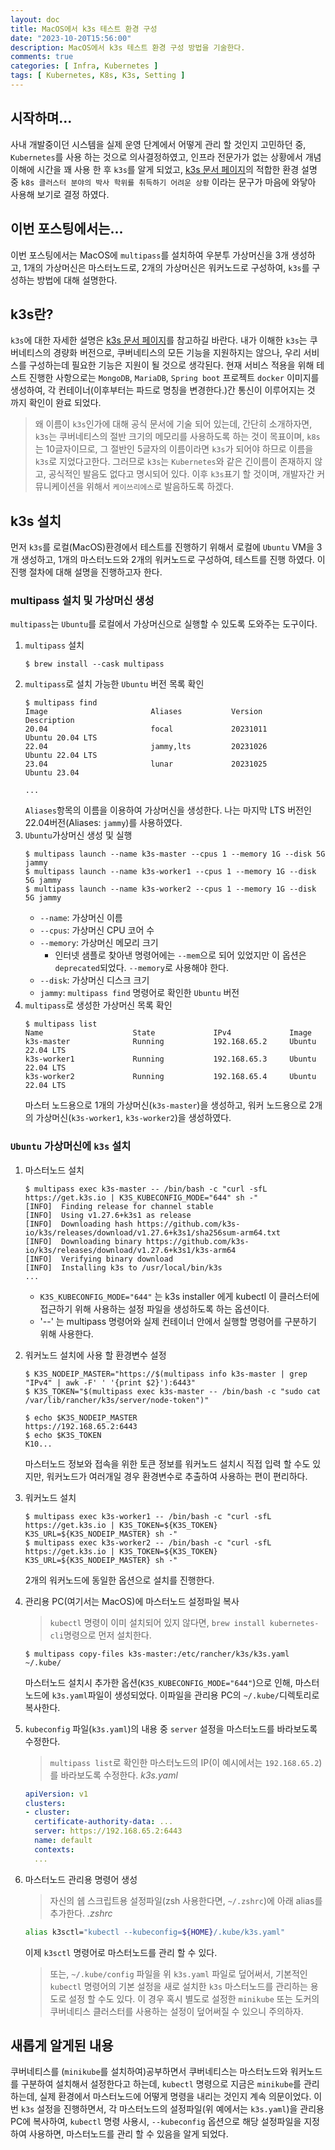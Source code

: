```yaml
---
layout: doc
title: MacOS에서 k3s 테스트 환경 구성
date: "2023-10-20T15:56:00"
description: MacOS에서 k3s 테스트 환경 구성 방법을 기술한다.
comments: true
categories: [ Infra, Kubernetes ]
tags: [ Kubernetes, K8s, K3s, Setting ]
---
```


## 시작하며...
사내 개발중이던 시스템을 실제 운영 단계에서 어떻게 관리 할 것인지 고민하던 중, `Kubernetes`를 사용 하는 것으로 의사결정하였고,
인프라 전문가가 없는 상황에서 개념 이해에 시간을 꽤 사용 한 후 `k3s`를 알게 되었고, [k3s 문서 페이지](https://docs.k3s.io/kr/)의
적합한 환경 설명 중 `k8s 클러스터 분야의 박사 학위를 취득하기 어려운 상황` 이라는 문구가 마음에 와닿아 사용해 보기로 결정 하였다.

## 이번 포스팅에서는...
이번 포스팅에서는 MacOS에 `multipass`를 설치하여 우분투 가상머신을 3개 생성하고, 1개의 가상머신은 마스터노드로, 2개의 가상머신은 워커노드로
구성하여, `k3s`를 구성하는 방법에 대해 설명한다.

## k3s란?
`k3s`에 대한 자세한 설명은 [k3s 문서 페이지](https://docs.k3s.io/kr/)를 참고하길 바란다.
내가 이해한 `k3s`는 쿠버네티스의 경량화 버전으로, 쿠버네티스의 모든 기능을 지원하지는 않으나, 우리 서비스를 구성하는데 필요한
기능은 지원이 될 것으로 생각된다.
현재 서비스 적용을 위해 테스트 진행한 사항으로는 `MongoDB`, `MariaDB`, `Spring boot` 프로젝트 `docker` 이미지를 생성하여,
각 컨테이너(이후부터는 파드로 명칭을 변경한다.)간 통신이 이루어지는 것 까지 확인이 완료 되었다.

> 왜 이름이 `k3s`인가에 대해 공식 문서에 기술 되어 있는데, 간단히 소개하자면, `k3s`는 쿠버네티스의 절반 크기의 메모리를 사용하도록
> 하는 것이 목표이며, `k8s`는 10글자이므로, 그 절반인 5글자의 이름이라면 `k3s`가 되어야 하므로 이름을 `k3s`로 지었다고한다.
> 그러므로 `k3s`는 `Kubernetes`와 같은 긴이름이 존재하지 않고, 공식적인 발음도 없다고 명시되어 있다.
> 이후 `k3s`표기 할 것이며, 개발자간 커뮤니케이션을 위해서 `케이쓰리에스`로 발음하도록 하겠다.

## k3s 설치
먼저 `k3s`를 로컬(MacOS)환경에서 테스트를 진행하기 위해서 로컬에 `Ubuntu` VM을 3개 생성하고, 1개의 마스터노드와 2개의 워커노드로 구성하여,
테스트를 진행 하였다. 이 진행 절차에 대해 설명을 진행하고자 한다.

### multipass 설치 및 가상머신 생성
`multipass`는 `Ubuntu`를 로컬에서 가상머신으로 실행할 수 있도록 도와주는 도구이다.

1. `multipass` 설치
   ```shell
   $ brew install --cask multipass
   ```
2. `multipass`로 설치 가능한 `Ubuntu` 버전 목록 확인
   ```shell
   $ multipass find
   Image                       Aliases           Version          Description
   20.04                       focal             20231011         Ubuntu 20.04 LTS
   22.04                       jammy,lts         20231026         Ubuntu 22.04 LTS
   23.04                       lunar             20231025         Ubuntu 23.04

   ...
   ```
   `Aliases`항목의 이름을 이용하여 가상머신을 생성한다. 나는 마지막 LTS 버전인 22.04버전(Aliases: `jammy`)를 사용하였다.
3. `Ubuntu`가상머신 생성 및 실행
   ```shell
   $ multipass launch --name k3s-master --cpus 1 --memory 1G --disk 5G jammy
   $ multipass launch --name k3s-worker1 --cpus 1 --memory 1G --disk 5G jammy
   $ multipass launch --name k3s-worker2 --cpus 1 --memory 1G --disk 5G jammy
   ```
   - `--name`: 가상머신 이름
   - `--cpus`: 가상머신 CPU 코어 수
   - `--memory`: 가상머신 메모리 크기
     - 인터넷 샘플로 찾아낸 명령어에는 `--mem`으로 되어 있었지만 이 옵션은 `deprecated`되었다. `--memory`로 사용해야 한다.
   - `--disk`: 가상머신 디스크 크기
   - `jammy`: `multipass find` 명령어로 확인한 `Ubuntu` 버전
4. `multipass`로 생성한 가상머신 목록 확인
   ```shell
   $ multipass list
   Name                    State             IPv4             Image
   k3s-master              Running           192.168.65.2     Ubuntu 22.04 LTS
   k3s-worker1             Running           192.168.65.3     Ubuntu 22.04 LTS
   k3s-worker2             Running           192.168.65.4     Ubuntu 22.04 LTS
   ```
   마스터 노드용으로 1개의 가상머신(`k3s-master`)을 생성하고, 워커 노드용으로 2개의 가상머신(`k3s-worker1`, `k3s-worker2`)을 생성하였다.

### `Ubuntu` 가상머신에 `k3s` 설치
1. 마스터노드 설치
   ```shell
   $ multipass exec k3s-master -- /bin/bash -c "curl -sfL https://get.k3s.io | K3S_KUBECONFIG_MODE="644" sh -"
   [INFO]  Finding release for channel stable
   [INFO]  Using v1.27.6+k3s1 as release
   [INFO]  Downloading hash https://github.com/k3s-io/k3s/releases/download/v1.27.6+k3s1/sha256sum-arm64.txt
   [INFO]  Downloading binary https://github.com/k3s-io/k3s/releases/download/v1.27.6+k3s1/k3s-arm64
   [INFO]  Verifying binary download
   [INFO]  Installing k3s to /usr/local/bin/k3s
   ...
   ```
   - `K3S_KUBECONFIG_MODE="644"` 는 k3s installer 에게 kubectl 이 클러스터에 접근하기 위해 사용하는 설정 파일을 생성하도록 하는 옵션이다.
   - '--' 는 multipass 명령어와 실제 컨테이너 안에서 실행할 명령어를 구분하기 위해 사용한다.
2. 워커노드 설치에 사용 할 환경변수 설정
   ```shell
   $ K3S_NODEIP_MASTER="https://$(multipass info k3s-master | grep "IPv4" | awk -F' ' '{print $2}'):6443"
   $ K3S_TOKEN="$(multipass exec k3s-master -- /bin/bash -c "sudo cat /var/lib/rancher/k3s/server/node-token")"

   $ echo $K3S_NODEIP_MASTER
   https://192.168.65.2:6443
   $ echo $K3S_TOKEN
   K10...
   ```
   마스터노드 정보와 접속을 위한 토큰 정보를 워커노드 설치시 직접 입력 할 수도 있지만, 워커노드가 여러개일 경우 환경변수로 추출하여 사용하는 편이 편리하다.
3. 워커노드 설치
   ```shell
   $ multipass exec k3s-worker1 -- /bin/bash -c "curl -sfL https://get.k3s.io | K3S_TOKEN=${K3S_TOKEN} K3S_URL=${K3S_NODEIP_MASTER} sh -"
   $ multipass exec k3s-worker2 -- /bin/bash -c "curl -sfL https://get.k3s.io | K3S_TOKEN=${K3S_TOKEN} K3S_URL=${K3S_NODEIP_MASTER} sh -"
   ```
   2개의 워커노드에 동일한 옵션으로 설치를 진행한다.
4. 관리용 PC(여기서는 MacOS)에 마스터노드 설정파일 복사
   > `kubectl` 명령이 이미 설치되어 있지 않다면, `brew install kubernetes-cli`명령으로 먼저 설치한다.
   ```shell
   $ multipass copy-files k3s-master:/etc/rancher/k3s/k3s.yaml ~/.kube/
   ```
   마스터노드 설치시 추가한 옵션(`K3S_KUBECONFIG_MODE="644"`)으로 인해, 마스터노드에 `k3s.yaml`파일이 생성되었다. 이파일을 관리용 PC의
   `~/.kube/`디렉토리로 복사한다.
5. `kubeconfig` 파일(`k3s.yaml`)의 내용 중 `server` 설정을 마스터노드를 바라보도록 수정한다.
   > `multipass list`로 확인한 마스터노드의 IP(이 예시에서는 `192.168.65.2`)를 바라보도록 수정한다.
   _k3s.yaml_
   ```yaml
   apiVersion: v1
   clusters:
   - cluster:
     certificate-authority-data: ...
     server: https://192.168.65.2:6443
     name: default
     contexts:
     ...
   ```
6. 마스터노드 관리용 명령어 생성
   > 자신의 쉡 스크립트용 설정파일(zsh 사용한다면, `~/.zshrc`)에 아래 alias를 추가한다.
   _.zshrc_
   ```bash
   alias k3sctl="kubectl --kubeconfig=${HOME}/.kube/k3s.yaml"
   ```
   이제 `k3sctl` 명령어로 마스터노드를 관리 할 수 있다.

   > 또는, `~/.kube/config` 파일을 위 `k3s.yaml` 파일로 덮어써서, 기본적인 `kubectl` 명령어의 기본 설정을 새로 설치한 `k3s` 마스터노드를
   > 관리하는 용도로 설정 할 수도 있다. 이 경우 혹시 별도로 설정한 `minikube` 또는 도커의 쿠버네티스 클러스터를 사용하는 설정이 덮어써질 수 있으니
   > 주의하자.

## 새롭게 알게된 내용
쿠버네티스를 (`minikube`를 설치하여)공부하면서 쿠버네티스는 마스터노드와 워커노드를 구분하여 설치해서 설정한다고 하는데, `kubectl` 명령으로
지금은 `minikube`를 관리하는데, 실제 환경에서 마스터노드에 어떻게 명령을 내리는 것인지 계속 의문이었다.
이번 `k3s` 설정을 진행하면서, 각 마스터노드의 설정파일(위 예에서는 `k3s.yaml`)을 관리용 PC에 복사하여, `kubectl` 명령 사용시,
`--kubeconfig` 옵션으로 해당 설정파일을 지정하여 사용하면, 마스터노드를 관리 할 수 있음을 알게 되었다.
